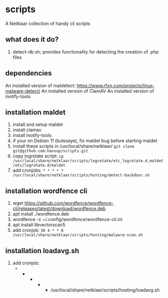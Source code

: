 # scripts
A Netklaar collection of handy cli scripts

## what does it do?
1. detect-db.sh; provides functionality for detecting the creation of .php files 

## dependencies
An installed version of maldetect: https://www.rfxn.com/projects/linux-malware-detect/
An installed version of ClamAV
An installed version of inotify-tools

## installation maldet
1. install and setup maldet
2. install clamav
3. install inotify-tools
4. if your on Debian 11 (bulsseye), fix maldet bug before starting maldet
5. install these scripts in /usr/local/share/netklaar/
   `git clone git@github.com:hansup/scripts.git`
6. copy logrotate script:
   `cp /usr/local/share/netklaar/scripts/logrotate/etc_logrotate.d_maldet /etc/logrotate.d/maldet`
7. add cronjobs:
   `* * * * * /usr/local/share/netklaar/scripts/hosting/detect-backdoor.sh`

## installation wordfence cli
1. wget https://github.com/wordfence/wordfence-cli/releases/latest/download/wordfence.deb
2. apt install ./wordfence.deb
3. wordfence -c ~/.config/wordfence/wordfence-cli.ini
4. apt install libvectorscan5
5. add cronjob:
   `30 4 * * 0 /usr/local/share/netklaar/scripts/hosting/malware-scan.sh`

## installation loadavg.sh
1. add cronjob:
   * * * * * /usr/local/share/netklaar/scripts/hosting/loadavg.sh
